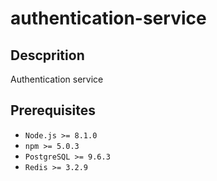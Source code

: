 authentication-service
======================

## Descprition
Authentication service

## Prerequisites
* `Node.js >= 8.1.0`
* `npm >= 5.0.3`
* `PostgreSQL >= 9.6.3`
* `Redis >= 3.2.9`
